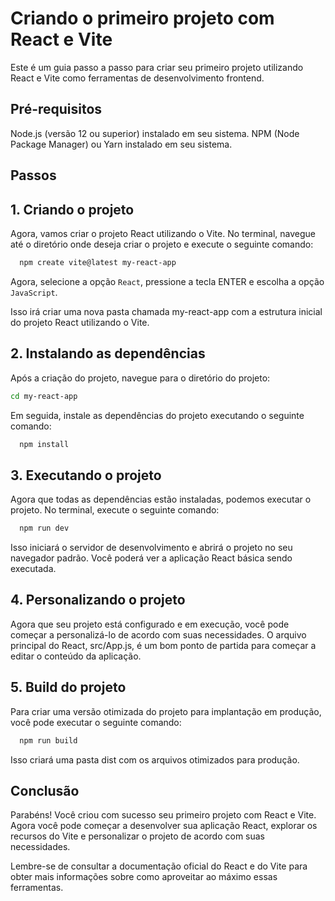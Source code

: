 # Criando o primeiro projeto com React e Vite
Este é um guia passo a passo para criar seu primeiro projeto utilizando React e Vite como ferramentas de desenvolvimento frontend.

## Pré-requisitos
Node.js (versão 12 ou superior) instalado em seu sistema.
NPM (Node Package Manager) ou Yarn instalado em seu sistema.

## Passos

## 1. Criando o projeto
Agora, vamos criar o projeto React utilizando o Vite. No terminal, navegue até o diretório onde deseja criar o projeto e execute o seguinte comando:

```bash
  npm create vite@latest my-react-app
```
Agora, selecione a opção `React`, pressione a tecla ENTER e escolha a opção `JavaScript`.

Isso irá criar uma nova pasta chamada my-react-app com a estrutura inicial do projeto React utilizando o Vite.

## 2. Instalando as dependências
Após a criação do projeto, navegue para o diretório do projeto:

```bash
cd my-react-app
```
Em seguida, instale as dependências do projeto executando o seguinte comando:
```bash
  npm install
```
## 3. Executando o projeto
Agora que todas as dependências estão instaladas, podemos executar o projeto. No terminal, execute o seguinte comando:

```bash
  npm run dev
```

Isso iniciará o servidor de desenvolvimento e abrirá o projeto no seu navegador padrão. Você poderá ver a aplicação React básica sendo executada.

## 4. Personalizando o projeto
Agora que seu projeto está configurado e em execução, você pode começar a personalizá-lo de acordo com suas necessidades. O arquivo principal do React, src/App.js, é um bom ponto de partida para começar a editar o conteúdo da aplicação.

## 5. Build do projeto
Para criar uma versão otimizada do projeto para implantação em produção, você pode executar o seguinte comando:
```bash
  npm run build
```

Isso criará uma pasta dist com os arquivos otimizados para produção.

## Conclusão
Parabéns! Você criou com sucesso seu primeiro projeto com React e Vite. Agora você pode começar a desenvolver sua aplicação React, explorar os recursos do Vite e personalizar o projeto de acordo com suas necessidades.

Lembre-se de consultar a documentação oficial do React e do Vite para obter mais informações sobre como aproveitar ao máximo essas ferramentas.
